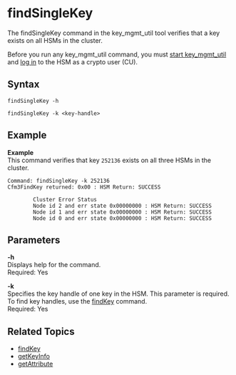 # findSingleKey<a name="key_mgmt_util-findSingleKey"></a>

The findSingleKey command in the key\_mgmt\_util tool verifies that a key exists on all HSMs in the cluster\.

Before you run any key\_mgmt\_util command, you must [start key\_mgmt\_util](key_mgmt_util-getting-started.md#key_mgmt_util-start) and [log in](key_mgmt_util-getting-started.md#key_mgmt_util-log-in) to the HSM as a crypto user \(CU\)\. 

## Syntax<a name="findSingleKey-syntax"></a>

```
findSingleKey -h

findSingleKey -k <key-handle>
```

## Example<a name="findSingleKey-examples"></a>

**Example**  
This command verifies that key `252136` exists on all three HSMs in the cluster\.  

```
Command: findSingleKey -k 252136
Cfm3FindKey returned: 0x00 : HSM Return: SUCCESS

        Cluster Error Status
        Node id 2 and err state 0x00000000 : HSM Return: SUCCESS
        Node id 1 and err state 0x00000000 : HSM Return: SUCCESS
        Node id 0 and err state 0x00000000 : HSM Return: SUCCESS
```

## Parameters<a name="findSingleKey-parameters"></a>

**\-h**  
Displays help for the command\.   
Required: Yes

**\-k**  
Specifies the key handle of one key in the HSM\. This parameter is required\.   
To find key handles, use the [findKey](key_mgmt_util-listUsers.md) command\.  
Required: Yes

## Related Topics<a name="findSingleKey-seealso"></a>
+ [findKey](key_mgmt_util-listUsers.md)
+ [getKeyInfo](key_mgmt_util-listUsers.md)
+ [getAttribute](key_mgmt_util-findKey.md)